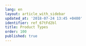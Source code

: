 ```yaml
---
lang: en
layout: article_with_sidebar
updated_at: '2018-07-24 13:45 +0400'
identifier: ref_67tFd2bl
title: Product Types
order: 100
published: true
---
```

